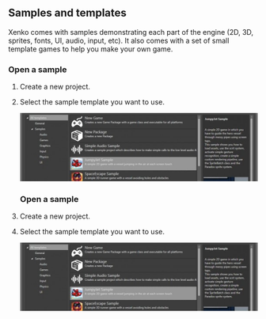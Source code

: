 ## Samples and templates

Xenko comes with samples demonstrating each part of the engine (2D, 3D, sprites, fonts, UI, audio, input, etc). It also comes with a set of small template games to help you make your own game.

### Open a sample

1. Create a new project.

2. Select the sample template you want to use. 

    ![media/EditorNewSamples_thumb.jpg](media/EditorNewSamples_thumb.jpg)

    ### Open a sample

1. Create a new project.

2. Select the sample template you want to use. 

    ![media/EditorNewSamples_thumb.jpg](media/EditorNewSamples_thumb.jpg)